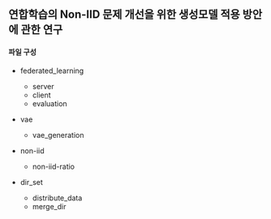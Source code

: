 ## 연합학습의 Non-IID 문제 개선을 위한 생성모델 적용 방안에 관한 연구


#### 파일 구성
+ federated_learning
    - server
    - client
    - evaluation

+ vae
    - vae_generation

+ non-iid
    -  non-iid-ratio

+ dir_set
    - distribute_data
    - merge_dir



